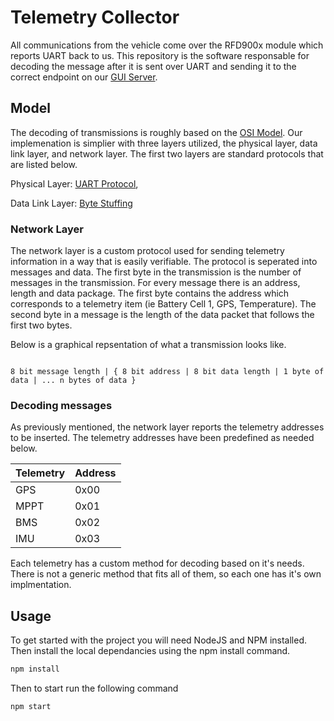 # Telemetry Collector

All communications from the vehicle come over the RFD900x module which reports UART back to us. This repository is the software responsable for decoding the message after it is sent over UART and sending it to the correct endpoint on our [GUI Server](https://github.com/Solar-Gators/Pit-GUI).

## Model

The decoding of transmissions is roughly based on the [OSI Model](https://en.wikipedia.org/wiki/OSI_model). Our implemenation is simplier with three layers utilized, the physical layer, data link layer, and network layer. The first two layers are standard protocols that are listed below.

Physical Layer: [UART Protocol](https://en.wikipedia.org/wiki/Universal_asynchronous_receiver-transmitter), 

Data Link Layer: [Byte Stuffing](https://www.geeksforgeeks.org/difference-between-byte-stuffing-and-bit-stuffing/)


### Network Layer

The network layer is a custom protocol used for sending telemetry information in a way that is easily verifiable. The protocol is seperated into messages and data. The first byte in the transmission is the number of messages in the transmission. For every message there is an address, length and data package. The first byte contains the address which corresponds to a telemetry item (ie Battery Cell 1, GPS, Temperature). The second byte in a message is the length of the data packet that follows the first two bytes. 


Below is a graphical repsentation of what a transmission looks like.

```

8 bit message length | { 8 bit address | 8 bit data length | 1 byte of data | ... n bytes of data }

```

### Decoding messages 

As previously mentioned, the network layer reports the telemetry addresses to be inserted. The telemetry addresses have been predefined as needed below.

Telemetry | Address
------------ | -------------
GPS  | 0x00
MPPT | 0x01
BMS  | 0x02
IMU  | 0x03

Each telemetry has a custom method for decoding based on it's needs. There is not a generic method that fits all of them, so each one has it's own implmentation.

## Usage

To get started with the project you will need NodeJS and NPM installed. Then install the local dependancies using the npm install command.

```Bash
npm install
```

Then to start run the following command
```Bash
npm start
```
